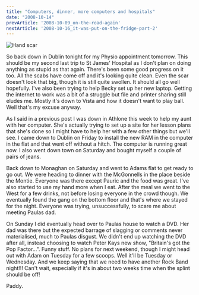 ```yaml
---
title: "Computers, dinner, more computers and hospitals"
date: "2008-10-14"
prevArticle: '2008-10-09_on-the-road-again'
nextArticle: '2008-10-16_it-was-put-on-the-fridge-part-2'
---
```

![Hand scar](/images/handscar.jpg "Nice scar on the finger, eh?")

So back down in Dublin tonight for my Physio appointment tomorrow. This should be my second last trip to St James' Hospital as I don't plan on doing anything as stupid as that again. There's been some good progress on it too. All the scabs have come off and it's looking quite clean. Even the scar doesn't look that big, though it is still quite swollen. It should all go well hopefully. I've also been trying to help Becky set up her new laptop. Getting the internet to work was a bit of a struggle but file and printer sharing still eludes me. Mostly it's down to Vista and how it doesn't want to play ball. Well that's my excuse anyway.

As I said in a previous post I was down in Athlone this week to help my aunt with her computer. She's actually trying to set up a site for her lesson plans that she's done so I might have to help her with a few other things but we'll see. I came down to Dublin on Friday to install the new RAM in the computer in the flat and that went off without a hitch. The computer is running great now. I also went down town on Saturday and bought myself a couple of pairs of jeans.

Back down to Monaghan on Saturday and went to Adams flat to get ready to go out. We were heading to dinner with the McGonnells in the place beside the Montie. Everyone was there except Pauric and the food was great. I've also started to use my hand more when I eat. After the meal we went to the West for a few drinks, not before losing everyone in the crowd though. We eventually found the gang on the bottom floor and that's where we stayed for the night. Everyone was trying, unsuccessfully, to scare me about meeting Paulas dad.

On Sunday I did eventually head over to Paulas house to watch a DVD. Her dad was there but the expected barrage of slagging or comments never materialised, much to Paulas disgust. We didn't end up watching the DVD after all, instead choosing to watch Peter Kays new show, "Britain's got the Pop Factor...". Funny stuff. No plans for next weekend, though I might head out with Adam on Tuesday for a few scoops. Well it'll be Tuesday or Wednesday. And we keep saying that we need to have another Rock Band night!!! Can't wait, especially if it's in about two weeks time when the splint should be off!

Paddy.